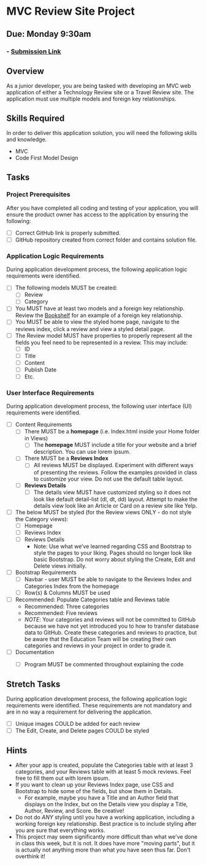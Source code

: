 # MVC Review Site Project
## Due: Monday 9:30am
### - [Submission Link](https://docs.google.com/forms/d/e/1FAIpQLScUEvl_ZgH_OgBu0zbg_WIvB6zBSkkXh7wfxqjv4LwLdBDxLg/viewform)

## Overview
As a junior developer, you are being tasked with developing an MVC web application of either a Technology Review site or a Travel Review site. The application must use multiple models and foreign key relationships.

## Skills Required

In order to deliver this application solution, you will need the following skills and knowledge.
- MVC
- Code First Model Design

## Tasks

### Project Prerequisites

After you have completed all coding and testing of your application, you will ensure the product owner has access to the application by ensuring the following:
- [ ] Correct GitHub link is properly submitted.
- [ ] GitHub repository created from correct folder and contains solution file.

### Application Logic Requirements

During application development process, the following application logic requirements were identified.
- [ ] The following models MUST be created:
  - [ ] Review
  - [ ] Category
- [ ] You MUST have at least two models and a foreign key relationship. Review the [Bookshelf](https://docs.google.com/a/wecancodeit.org/presentation/d/1C9v9Upx7NWePFbh5kO06GSQnuxdyeJwFVAWsTKHzgdw/edit?usp=sharing) for an example of a foreign key relationship.
- [ ] You MUST be able to view the styled home page, navigate to the reviews index, click a review and view a styled detail page.
- [ ] The Review model MUST have properties to properly represent all the fields you feel need to be represented in a review. This may include:
    - [ ] ID
    - [ ] Title
    - [ ] Content
    - [ ] Publish Date
    - [ ] Etc.

### User Interface Requirements

During application development process, the following user interface (UI) requirements were identified.
- [ ] Content Requirements
  - [ ] There MUST be a **homepage** (i.e. Index.html inside your Home folder in Views)
    - [ ] The **homepage** MUST include a title for your website and a brief description. You can use lorem ipsum.
  - [ ] There MUST be a **Reviews Index**
    - [ ] All reviews MUST be displayed. Experiment with different ways of presenting the reviews. Follow the examples provided in class to customize your view. Do not use the default table layout.
  - [ ] **Reviews Details**
    - [ ] The details view MUST have customized styling so it does not look like default detail-list (dl, dt, dd) layout. Attempt to make the details view look like an Article or Card on a review site like Yelp.
- [ ] The below MUST be styled (for the Review views ONLY - do not style the Category views):
  - [ ] Homepage
  - [ ] Reviews Index
  - [ ] Reviews Details
    - Note: Use what we’ve learned regarding CSS and Bootstrap to style the pages to your liking. Pages should no longer look like basic Bootstrap. Do not worry about styling the Create, Edit and Delete views initially. 
- [ ] Bootstrap Requirements
  - [ ] Navbar - user MUST be able to navigate to the Reviews Index and Categories Index from the homepage
  - [ ] Row(s) & Columns MUST be used
- [ ] Recommended: Populate Categories table and Reviews table
  - Recommended: Three categories
  - Recommended: Five reviews
  - *NOTE*: Your categories and reviews will not be committed to GitHub because we have not yet introduced you to how to transfer database data to GitHub. Create these categories and reviews to practice, but be aware that the Education Team will be creating their own categories and reviews in your project in order to grade it.
- [ ] Documentation
  - [ ] Program MUST be commented throughout explaining the code


## Stretch Tasks

During application development process, the following application logic requirements were identified. These requirements are not mandatory and are in no way a requirement for delivering the application.
  - [ ] Unique images COULD be added for each review
  - [ ] The Edit, Create, and Delete pages COULD be styled
  
## Hints
 - After your app is created, populate the Categories table with at least 3 categories, and your Reviews table with at least 5 mock reviews. Feel free to fill them out with lorem ipsum.
 - If you want to clean up your Reviews Index page, use CSS and Bootstrap to hide some of the fields, but show them in Details.   
   - For example, maybe you have a Title and an Author field that displays on the Index, but on the Details view you display a Title, Author, Review, and Score. Be creative!
 - Do not do *ANY* styling until you have a working application, including a working foreign key relationship. Best practice is to include styling after you are sure that everything works.
 - This project may seem significantly more difficult than what we've done in class this week, but it is not. It does have more "moving parts", but it is actually not anything more than what you have seen thus far. Don't overthink it!
